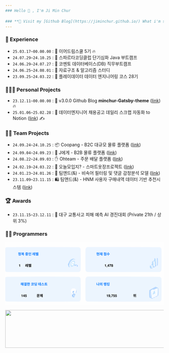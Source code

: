 ```yaml
---
### Hello 👋 , I'm Ji Min Chur

### **🤖 Visit my [Github Blog](https://jiminchur.github.io/) What i'm studying**
---
```

### 📕 Experience
* `25.03.17~00.00.00` : 📖 이어드림스쿨 5기 🔥
* `24.07.29~24.10.25` : 📖 스파르타코딩클럽 단기심화 Java 부트캠프
* `24.06.29~24.07.27` : 📖 코멘토 데이터베이스(DB) 직무부트캠프
* `24.06.25~24.08.01` : 🔖 자료구조 & 알고리즘 스터디
* `23.09.25~24.03.22` : 📖 플레이데이터 데이터 엔지니어링 코스 28기

### 🧑🏻‍💻 Personal Projects
* `23.12.11~00.00.00` : 📰 v3.0.0 Github Blog **minchur-Gatsby-theme** ([link](https://github.com/jiminchur/jiminchur.github.io)) 🔥
* `25.01.06~25.02.28` : 📅 데이터엔지니어 채용공고 데일리 스크랩 자동화 to Notion ([link](https://github.com/jiminchur/Job-scraper_to_Notion)) ✍️

### 👬🏻 Team Projects
* `24.09.24~24.10.25` : 📦 Coopang - B2C 대규모 물류 플랫폼 ([link](https://github.com/dev-wonny/coopang))
* `24.09.04~24.09.23` : 📄 J에게 - B2B 물류 플랫폼 ([link](https://github.com/ForJJJ/DeliverySystem))
* `24.08.22~24.09.03` : ✋ Ohteam - 주문 배달 플랫폼 ([link](https://github.com/jiminchur/Project_FoodToGoWeb))
* `24.02.19~24.03.22` : 🚪 오늘모입지? - 스마트옷장프로젝트 ([link](https://github.com/jiminchur/PlayData-28_Smart-Closet))
* `24.01.23~24.01.26` : 🤬 팀앤드(&) - 비속어 필터링 및 댓글 감정분석 모델 ([link](https://github.com/jiminchur/PlayData-28_Badword-filter-Sentiment-analysis))
* `23.11.09~23.11.15` : 🛍️ 팀앤드(&) - HNM 사용자 구매내역 데이터 기반 추천시스템 ([link](https://github.com/jiminchur/PlayData-28_HNMdata-Recommendation-Website))

### 🏆 Awards
* `23.11.15~23.12.11` : 🚙 대구 교통사고 피해 예측 AI 경진대회 (Private 21th / 상위 3%)

### 🧑‍🎓 Programmers
[![](https://github.com/jiminchur/github-programmers-rank/blob/master/lib/result.svg)](https://github.com/libtv/github-programmers-rank)


<a href="https://github.com/devxb/gitanimals">
  <img src="https://render.gitanimals.org/lines/jiminchur?pet-id=1" width="1000" height="120"/>
</a>

